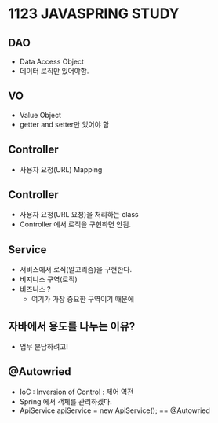 # 1123 JAVASPRING STUDY
## DAO
- Data Access Object
- 데이터 로직만 있어야함.
## VO
- Value Object
- getter and setter만 있어야 함
## Controller
- 사용자 요청(URL) Mapping

## Controller
- 사용자 요청(URL 요청)을 처리하는 class
- Controller 에서 로직을 구현하면 안됨.

## Service
- 서비스에서 로직(알고리즘)을 구현한다.
- 비지니스 구역(로직)
- 비즈니스 ? 
  - 여기가 가장 중요한 구역이기 때문에 

## 자바에서 용도를 나누는 이유?
- 업무 분담하려고!

## @Autowried
- IoC : Inversion of Control : 제어 역전
- Spring 에서 객체를 관리하겠다.
- ApiService apiService = new ApiService(); == @Autowried
